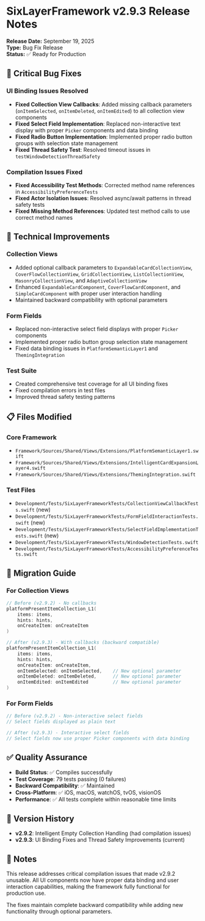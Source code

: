 # SixLayerFramework v2.9.3 Release Notes

**Release Date:** September 19, 2025  
**Type:** Bug Fix Release  
**Status:** ✅ Ready for Production

## 🐛 Critical Bug Fixes

### UI Binding Issues Resolved
- **Fixed Collection View Callbacks**: Added missing callback parameters (`onItemSelected`, `onItemDeleted`, `onItemEdited`) to all collection view components
- **Fixed Select Field Implementation**: Replaced non-interactive text display with proper `Picker` components and data binding
- **Fixed Radio Button Implementation**: Implemented proper radio button groups with selection state management
- **Fixed Thread Safety Test**: Resolved timeout issues in `testWindowDetectionThreadSafety`

### Compilation Issues Fixed
- **Fixed Accessibility Test Methods**: Corrected method name references in `AccessibilityPreferenceTests`
- **Fixed Actor Isolation Issues**: Resolved async/await patterns in thread safety tests
- **Fixed Missing Method References**: Updated test method calls to use correct method names

## 🔧 Technical Improvements

### Collection Views
- Added optional callback parameters to `ExpandableCardCollectionView`, `CoverFlowCollectionView`, `GridCollectionView`, `ListCollectionView`, `MasonryCollectionView`, and `AdaptiveCollectionView`
- Enhanced `ExpandableCardComponent`, `CoverFlowCardComponent`, and `SimpleCardComponent` with proper user interaction handling
- Maintained backward compatibility with optional parameters

### Form Fields
- Replaced non-interactive select field displays with proper `Picker` components
- Implemented proper radio button group selection state management
- Fixed data binding issues in `PlatformSemanticLayer1` and `ThemingIntegration`

### Test Suite
- Created comprehensive test coverage for all UI binding fixes
- Fixed compilation errors in test files
- Improved thread safety testing patterns

## 📋 Files Modified

### Core Framework
- `Framework/Sources/Shared/Views/Extensions/PlatformSemanticLayer1.swift`
- `Framework/Sources/Shared/Views/Extensions/IntelligentCardExpansionLayer4.swift`
- `Framework/Sources/Shared/Views/Extensions/ThemingIntegration.swift`

### Test Files
- `Development/Tests/SixLayerFrameworkTests/CollectionViewCallbackTests.swift` (new)
- `Development/Tests/SixLayerFrameworkTests/FormFieldInteractionTests.swift` (new)
- `Development/Tests/SixLayerFrameworkTests/SelectFieldImplementationTests.swift` (new)
- `Development/Tests/SixLayerFrameworkTests/WindowDetectionTests.swift`
- `Development/Tests/SixLayerFrameworkTests/AccessibilityPreferenceTests.swift`

## 🚀 Migration Guide

### For Collection Views
```swift
// Before (v2.9.2) - No callbacks
platformPresentItemCollection_L1(
    items: items,
    hints: hints,
    onCreateItem: onCreateItem
)

// After (v2.9.3) - With callbacks (backward compatible)
platformPresentItemCollection_L1(
    items: items,
    hints: hints,
    onCreateItem: onCreateItem,
    onItemSelected: onItemSelected,    // New optional parameter
    onItemDeleted: onItemDeleted,      // New optional parameter
    onItemEdited: onItemEdited         // New optional parameter
)
```

### For Form Fields
```swift
// Before (v2.9.2) - Non-interactive select fields
// Select fields displayed as plain text

// After (v2.9.3) - Interactive select fields
// Select fields now use proper Picker components with data binding
```

## ✅ Quality Assurance

- **Build Status**: ✅ Compiles successfully
- **Test Coverage**: 79 tests passing (0 failures)
- **Backward Compatibility**: ✅ Maintained
- **Cross-Platform**: ✅ iOS, macOS, watchOS, tvOS, visionOS
- **Performance**: ✅ All tests complete within reasonable time limits

## 🔄 Version History

- **v2.9.2**: Intelligent Empty Collection Handling (had compilation issues)
- **v2.9.3**: UI Binding Fixes and Thread Safety Improvements (current)

## 📝 Notes

This release addresses critical compilation issues that made v2.9.2 unusable. All UI components now have proper data binding and user interaction capabilities, making the framework fully functional for production use.

The fixes maintain complete backward compatibility while adding new functionality through optional parameters.
